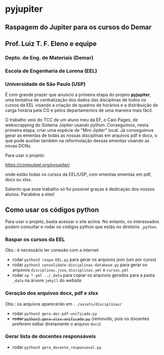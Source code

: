 # pyjupiter

## Raspagem do Jupiter para os cursos do Demar

## Prof. Luiz T. F. Eleno e equipe
### Depto. de Eng. de Materiais (Demar)
### Escola de Engenharia de Lorena (EEL)
### Universidade de São Paulo (USP)

É com grande prazer que anuncio a primeira etapa do projeto **pyjupiter**, uma tentativa de centralização dos dados das disciplinas de todos os cursos da EEL visando a criação de quadros de horários e a distribuição de carga horária pela CG e pelos departamentos de uma maneira mais fácil.

O trabalho veio do TCC de um aluno meu da EF, o Caio Pages, de webscrapping do Sistema Júpiter usando python. Conseguimos, nesta primeira etapa, criar uma espécie de "Mini Jípiter" local. Já conseguimos gerar as ementas de todas as nossas disciplinas em arquivos pdf e docx, o que pode auxiliar também na reformulação dessas ementas visando as novas DCNs.

Para usar o projeto:

https://computeel.org/pyjupiter/

onde estão todas os cursos da EEL/USP, com ementas ementas em pdf, docx ou xlsx.

Saliento que esse trabalho só foi possível graças à dedicação dos nossos alunos. Parabéns a eles!

## Como usar os códigos python

Para usar o projeto, basta acessar o site acima. No entanto, os interessados podem consultar e rodar os códigos python que estão no diretório `_python`.

### Raspar os cursos da EEL

Obs.: é necessário ter conexão com a internet

- rodar `python3 raspa-EEL.py` para gerar os arquivos json (um por curso)
- rodar `python3 consolidate-disciplinas-database.py` para gerar os arquivos `disciplinas.json`, `disciplinas.yml` e `cursos.yml`
- rodar `cp *.yml ../_data` para copiar os arquivos gerados para a pasta `_data` na árvore `jekyll` do *website*

### Geração dos arquivos docx, pdf e xlsx

Obs.: os arquivos aparecerão em `../assets/disciplinas/`

- rodar `python3 gera-doc-pdf-unificado.py`
- ~~rodar `python3 gera-xlsx-unificado.py`~~ (removido, pois os docentes preferem editar diretamente o arquivo `docx`)

### Gerar lista de docentes responsáveis

- rodar `python3 gera_docente_responsavel.py`
